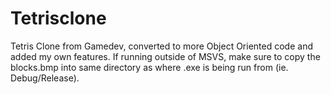 # Tetrisclone
Tetris Clone from Gamedev, converted to more Object Oriented code and added my own features.
If running outside of MSVS, make sure to copy the blocks.bmp into same directory as where .exe is being run from (ie. Debug/Release).
